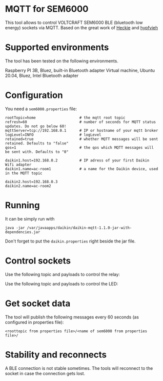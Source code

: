 # MQTT for SEM6000


This tool allows to control VOLTCRAFT SEM6000 BLE (bluetooth low energy) sockets via MQTT.
Based on the great work of [Heckie](https://github.com/Heckie75/voltcraft-sem-6000) and [hypfvieh](https://github.com/hypfvieh/bluez-dbus)

# Supported environments
The tool has been tested on the following environments.

Raspberry PI 3B, Bluez, built-in Bluetooth adapter
Virtual machine, Ubuntu 20.04, Bluez, Intel Bluetooth adapter


# Configuration
You need a `sem6000.properties` file:

```
rootTopic=home                    # the mqtt root topic
refresh=60                        # number of seconds for MQTT status updates. Do not go below 60!
mqttServer=tcp://192.168.0.1      # IP or hostname of your mqtt broker
logLevel=INFO                     # logLevel
retained=true                     # whether MQTT messages will be sent retained. Defaults to "false"
qos=1                             # the qos which MQTT messages will be sent with. Defaults to "0"

daikin1.host=192.168.0.2          # IP adress of your first Daikin Wifi adapter
daikin1.name=ac-room1             # a name for the Daikin device, used in the MQTT topic

daikin2.host=192.168.0.3
daikin2.name=ac-room2
```

# Running
It can be simply run with

`java -jar /var/javaapps/daikin/daikin-mqtt-1.1.0-jar-with-dependencies.jar`

Don't forget to put the `daikin.properties` right beside the jar file.


# Control sockets
Use the following topic and payloads to control the relay:

Use the following topic and payloads to control the LED:


# Get socket data
The tool will publish the following messages every 60 seconds (as configured in properties file):

```
<roottopic from properties file>/<name of sem6000 from properties file>/
```

# Stability and reconnects
A BLE connection is not stable sometimes. The tools will reconnect to the socket in case the connection gets lost.
